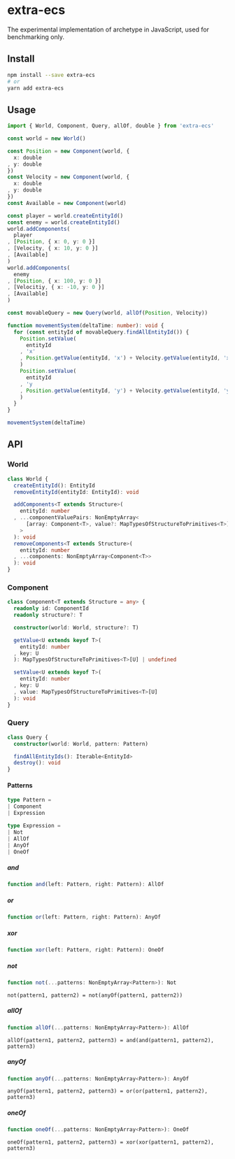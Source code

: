 # extra-ecs
The experimental implementation of archetype in JavaScript, used for benchmarking only.

## Install
```sh
npm install --save extra-ecs
# or
yarn add extra-ecs
```

## Usage
```ts
import { World, Component, Query, allOf, double } from 'extra-ecs'

const world = new World()

const Position = new Component(world, {
  x: double
, y: double
})
const Velocity = new Component(world, {
  x: double
, y: double
})
const Available = new Component(world)

const player = world.createEntityId()
const enemy = world.createEntityId()
world.addComponents(
  player
, [Position, { x: 0, y: 0 }]
, [Velocity, { x: 10, y: 0 }]
, [Available]
)
world.addComponents(
  enemy
, [Position, { x: 100, y: 0 }]
, [Velocitiy, { x: -10, y: 0 }]
, [Available]
)

const movableQuery = new Query(world, allOf(Position, Velocity))

function movementSystem(deltaTime: number): void {
  for (const entityId of movableQuery.findAllEntityId()) {
    Position.setValue(
      entityId
    , 'x'
    , Position.getValue(entityId, 'x') + Velocity.getValue(entityId, 'x') * deltaTime
    )
    Position.setValue(
      entityId
    , 'y 
    , Position.getValue(entityId, 'y') + Velocity.getValue(entityId, 'y') * deltaTime
    )
  }
}

movementSystem(deltaTime)
```

## API
### World
```ts
class World {
  createEntityId(): EntityId
  removeEntityId(entityId: EntityId): void

  addComponents<T extends Structure>(
    entityId: number
  , ...componentValuePairs: NonEmptyArray<
      [array: Component<T>, value?: MapTypesOfStructureToPrimitives<T>]
    >
  ): void
  removeComponents<T extends Structure>(
    entityId: number
  , ...components: NonEmptyArray<Component<T>>
  ): void
}
```

### Component
```ts
class Component<T extends Structure = any> {
  readonly id: ComponentId
  readonly structure?: T

  constructor(world: World, structure?: T)

  getValue<U extends keyof T>(
    entityId: number
  , key: U
  ): MapTypesOfStructureToPrimitives<T>[U] | undefined

  setValue<U extends keyof T>(
    entityId: number
  , key: U
  , value: MapTypesOfStructureToPrimitives<T>[U]
  ): void
}
```

### Query
```ts
class Query {
  constructor(world: World, pattern: Pattern)

  findAllEntityIds(): Iterable<EntityId>
  destroy(): void
}
```

#### Patterns
```ts
type Pattern =
| Component
| Expression

type Expression =
| Not
| AllOf
| AnyOf
| OneOf
```

##### and
```ts
function and(left: Pattern, right: Pattern): AllOf
```

##### or
```ts
function or(left: Pattern, right: Pattern): AnyOf
```

##### xor
```ts
function xor(left: Pattern, right: Pattern): OneOf
```

##### not
```ts
function not(...patterns: NonEmptyArray<Pattern>): Not
```

`not(pattern1, pattern2) = not(anyOf(pattern1, pattern2))`

##### allOf
```ts
function allOf(...patterns: NonEmptyArray<Pattern>): AllOf
```

`allOf(pattern1, pattern2, pattern3) = and(and(pattern1, pattern2), pattern3)`

##### anyOf
```ts
function anyOf(...patterns: NonEmptyArray<Pattern>): AnyOf
```

`anyOf(pattern1, pattern2, pattern3) = or(or(pattern1, pattern2), pattern3)`

##### oneOf
```ts
function oneOf(...patterns: NonEmptyArray<Pattern>): OneOf
```

`oneOf(pattern1, pattern2, pattern3) = xor(xor(pattern1, pattern2), pattern3)`
